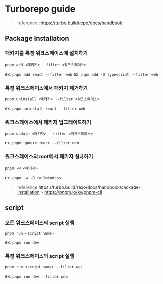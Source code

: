 # Turborepo guide

> reference : https://turbo.build/repo/docs/handbook

## Package Installation

### 패키지를 특정 워크스페이스에 설치하기

```
pnpm add <패키지> --filter <워크스페이스>
```

ex. `pnpm add react --filter web`
ex. `pnpm add -D typescript --filter web`

### 특정 워크스페이스에서 패키지 제거하기

```
pnpm uninstall <패키지> --filter <워크스페이스>
```

ex. `pnpm uninstall react --filter web`

### 워크스페이스에서 패키지 업그레이드하기

```
pnpm update <패키지> --filter <워크스페이스>
```

ex. `pnpm update react --filter web`

### 워크스페이스의 root에서 패키지 설치하기

```
pnpm -w <패키지>
```

ex. `pnpm -w -D tailwindcss`

> reference
> https://turbo.build/repo/docs/handbook/package-installation > https://pnpm.io/ko/pnpm-cli

## script

### 모든 워크스페이스의 script 실행

```
pnpm run <script name>
```

ex. `pnpm run dev`

### 특정 워크스페이스의 script 실행

```
pnpm run <script name> --filter web
```

ex. `pnpm run dev --filter web`
